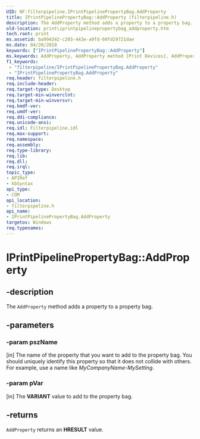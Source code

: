 ```yaml
---
UID: NF:filterpipeline.IPrintPipelinePropertyBag.AddProperty
title: IPrintPipelinePropertyBag::AddProperty (filterpipeline.h)
description: The AddProperty method adds a property to a property bag.
old-location: print\iprintpipelinepropertybag_addproperty.htm
tech.root: print
ms.assetid: ba994342-c203-443e-a9fd-60fd29721dae
ms.date: 04/20/2018
keywords: ["IPrintPipelinePropertyBag::AddProperty"]
ms.keywords: AddProperty, AddProperty method [Print Devices], AddProperty method [Print Devices],IPrintPipelinePropertyBag interface, IPrintPipelinePropertyBag interface [Print Devices],AddProperty method, IPrintPipelinePropertyBag.AddProperty, IPrintPipelinePropertyBag::AddProperty, filterpipeline/IPrintPipelinePropertyBag::AddProperty, filterpipeline_03ee8efb-3b2b-460a-9b95-e806dad5bb96.xml, print.iprintpipelinepropertybag_addproperty
f1_keywords:
 - "filterpipeline/IPrintPipelinePropertyBag.AddProperty"
 - "IPrintPipelinePropertyBag.AddProperty"
req.header: filterpipeline.h
req.include-header: 
req.target-type: Desktop
req.target-min-winverclnt: 
req.target-min-winversvr: 
req.kmdf-ver: 
req.umdf-ver: 
req.ddi-compliance: 
req.unicode-ansi: 
req.idl: Filterpipeline.idl
req.max-support: 
req.namespace: 
req.assembly: 
req.type-library: 
req.lib: 
req.dll: 
req.irql: 
topic_type:
- APIRef
- kbSyntax
api_type:
- COM
api_location:
- filterpipeline.h
api_name:
- IPrintPipelinePropertyBag.AddProperty
targetos: Windows
req.typenames: 
---
```


# IPrintPipelinePropertyBag::AddProperty


## -description


The <code>AddProperty</code> method adds a property to a property bag.


## -parameters




### -param pszName 
[in]
The name of the property that you want to add to the property bag. You should uniquely identify this property so that it does not collide with others. For example, use a name like <i>MyCompanyName-MySetting</i>.


### -param pVar 
[in]
The <b>VARIANT</b> value to add to the property bag.


## -returns



<code>AddProperty</code> returns an <b>HRESULT</b> value.



